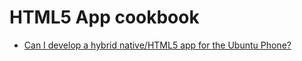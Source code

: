 
# HTML5 App cookbook

  * [Can I develop a hybrid native/HTML5 app for the Ubuntu Phone?](https://askubuntu.com/questions/266260/can-i-develop-a-hybrid-native-html5-app-for-the-ubuntu-phone)
